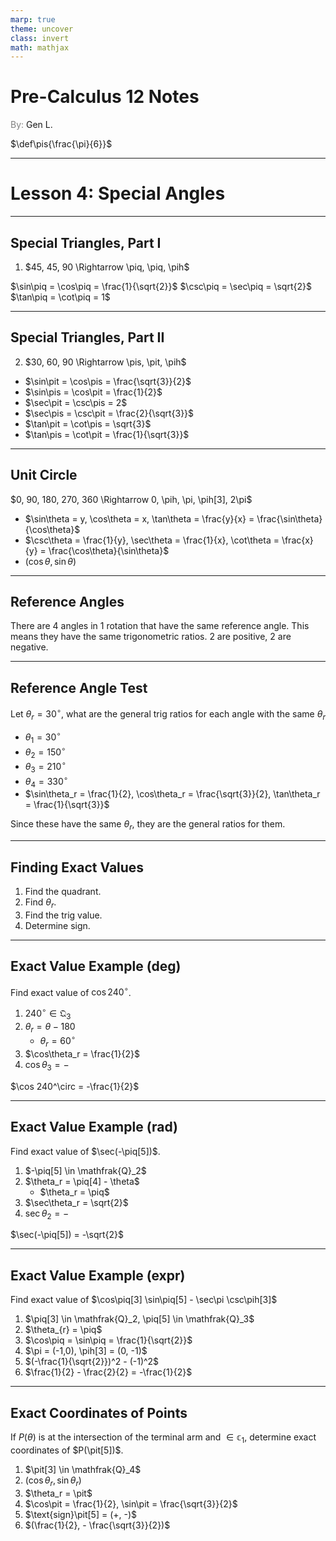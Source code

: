 ```yaml
---
marp: true
theme: uncover
class: invert
math: mathjax
---
```


$\newcommand\pih[1][]{\frac{#1\pi}{2}}$
$\newcommand\piq[1][]{\frac{#1\pi}{4}}$

# <!--fit--> Pre-Calculus 12 Notes
<span style="color:grey">By:</span> Gen L.

<!--_footer: In partnership with Hyperion University, 2024-->

$\newcommand\pit[1][]{\frac{#1\pi}{3}}$
$\def\pis{\frac{\pi}{6}}$

---

<!--paginate: true-->

# Lesson 4: Special Angles

---

## Special Triangles, Part I

1. $45, 45, 90 \Rightarrow \piq, \piq, \pih$ 

$\sin\piq = \cos\piq = \frac{1}{\sqrt{2}}$
$\csc\piq = \sec\piq = \sqrt{2}$
$\tan\piq = \cot\piq = 1$

---

## Special Triangles, Part II

2. $30, 60, 90 \Rightarrow \pis, \pit, \pih$ 

* $\sin\pit = \cos\pis = \frac{\sqrt{3}}{2}$
* $\sin\pis = \cos\pit = \frac{1}{2}$
* $\sec\pit = \csc\pis = 2$
* $\sec\pis = \csc\pit = \frac{2}{\sqrt{3}}$
* $\tan\pit = \cot\pis = \sqrt{3}$
* $\tan\pis = \cot\pit = \frac{1}{\sqrt{3}}$

---

## Unit Circle

$0, 90, 180, 270, 360 \Rightarrow 0, \pih, \pi, \pih[3], 2\pi$

* $\sin\theta = y, \cos\theta = x, \tan\theta = \frac{y}{x} = \frac{\sin\theta}{\cos\theta}$
* $\csc\theta = \frac{1}{y}, \sec\theta = \frac{1}{x}, \cot\theta = \frac{x}{y} = \frac{\cos\theta}{\sin\theta}$
* $(\cos\theta, \sin\theta)$

---

## Reference Angles

There are 4 angles in 1 rotation that have the same reference angle. This means they have the same trigonometric ratios. 2 are positive, 2 are negative.

---

## Reference Angle Test

Let $\theta_r = 30^\circ$, what are the general trig ratios for each angle with the same $\theta_r$

* $\theta_1 = 30^\circ$
* $\theta_2 = 150^\circ$
* $\theta_3 = 210^\circ$
* $\theta_4 = 330^\circ$
* $\sin\theta_r = \frac{1}{2}, \cos\theta_r = \frac{\sqrt{3}}{2}, \tan\theta_r = \frac{1}{\sqrt{3}}$

Since these have the same $\theta_r$, they are the general ratios for them.

---

## Finding Exact Values

1. Find the quadrant.
2. Find $\theta_r$.
3. Find the trig value.
4. Determine sign.

---

## Exact Value Example (deg)

Find exact value of $\cos 240^\circ$.

1. $240^\circ \in \mathfrak{Q}_3$
2. $\theta_r = \theta - 180$
    * $\theta_r = 60^\circ$
3. $\cos\theta_r = \frac{1}{2}$ 
4. $\cos\theta_3 = -$

$\cos 240^\circ = -\frac{1}{2}$

---

## Exact Value Example (rad)

Find exact value of $\sec(-\piq[5])$.

1. $-\piq[5] \in \mathfrak{Q}_2$
2. $\theta_r = \piq[4] - \theta$
    * $\theta_r = \piq$
3. $\sec\theta_r = \sqrt{2}$ 
4. $\sec\theta_2 = -$

$\sec(-\piq[5]) = -\sqrt{2}$

---

## Exact Value Example (expr)

Find exact value of $\cos\piq[3] \sin\piq[5] - \sec\pi \csc\pih[3]$

1. $\piq[3] \in \mathfrak{Q}_2, \piq[5] \in \mathfrak{Q}_3$
2. $\theta_{r} = \piq$
3. $\cos\piq = \sin\piq = \frac{1}{\sqrt{2}}$
4. $\pi = (-1,0), \pih[3] = (0, -1)$
5. $(-\frac{1}{\sqrt{2}})^2 - (-1)^2$
6. $\frac{1}{2} - \frac{2}{2} = -\frac{1}{2}$

---

## Exact Coordinates of Points

If $P(\theta)$ is at the intersection of the terminal arm and $\in \mathbb{c}_1$, determine exact coordinates of $P(\pit[5])$.

1. $\pit[3] \in \mathfrak{Q}_4$
2. $(\cos\theta_r, \sin\theta_r)$
3. $\theta_r = \pit$
4. $\cos\pit = \frac{1}{2}, \sin\pit = \frac{\sqrt{3}}{2}$
5. $\text{sign}\pit[5] = (+, -)$
6. $(\frac{1}{2}, - \frac{\sqrt{3}}{2})$